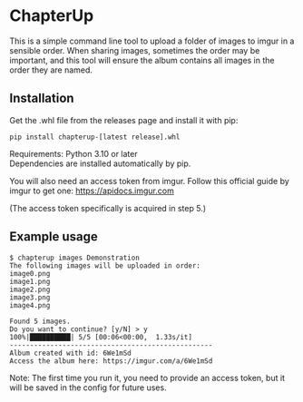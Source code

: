 # ChapterUp

This is a simple command line tool to upload a folder of images to imgur in a sensible order.
When sharing images, sometimes the order may be important, and this tool will ensure the album
contains all images in the order they are named.


## Installation

Get the .whl file from the releases page and install it with pip:

```
pip install chapterup-[latest release].whl
```
Requirements: Python 3.10 or later \
Dependencies are installed automatically by pip.

You will also need an access token from imgur.
Follow this official guide by imgur to get one: https://apidocs.imgur.com

(The access token specifically is acquired in step 5.)


## Example usage

```
$ chapterup images Demonstration 
The following images will be uploaded in order:
image0.png
image1.png
image2.png
image3.png
image4.png

Found 5 images.
Do you want to continue? [y/N] > y
100%|██████████| 5/5 [00:06<00:00,  1.33s/it]
--------------------------------------------------
Album created with id: 6We1mSd
Access the album here: https://imgur.com/a/6We1mSd
```
Note: The first time you run it, you need to provide an access token, but it will be saved in the config for future uses.